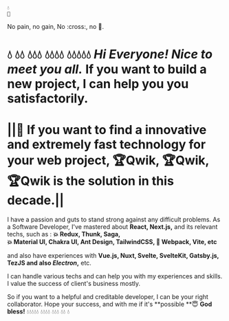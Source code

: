 
    💧
    🔸



No pain, no gain,
No :cross:, no :crown:.




:droplet:
:droplet::droplet:
:droplet::droplet::droplet:
:droplet::droplet::droplet::droplet:
:droplet::droplet::droplet::droplet::droplet:
***Hi Everyone!    Nice to meet you all.***
**If you want to build a new project, I can help you you satisfactorily.**
=============================================================
**||:rocket: If you want to find a innovative and extremely fast technology for your web project,
                    :trophy:Qwik, :trophy:Qwik, :trophy:Qwik
            is the solution in this decade.||**
=============================================================

I have a passion and guts to stand strong against any difficult problems.
As a Software Developer, I've mastered about **React, Next.js,** and its relevant techs,
such as :
  **:boom: Redux, Thunk, Saga,  
    :boom: Material UI, Chakra UI, Ant Design, TailwindCSS,
     :rocket: Webpack, Vite, etc**

and also have experiences with 
       **Vue.js, Nuxt, Svelte, SvelteKit, Gatsby.js, TezJS and also *Electron*,** etc.

I can handle various techs and can help you with my experiences and skills.
I value the success of client's business mostly.

So if you want to a helpful and creditable developer, I can be your right collaborator.
Hope your success, and with me if it's **possible **:innocent: 
**God bless!**
:droplet::droplet::droplet::droplet::droplet:
:droplet::droplet::droplet::droplet:
:droplet::droplet::droplet:
:droplet::droplet:
:droplet:
